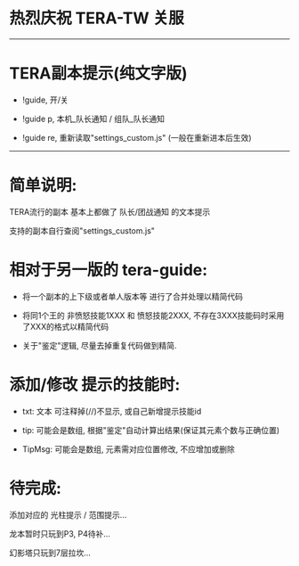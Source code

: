 # 热烈庆祝 TERA-TW 关服

---

# TERA副本提示(纯文字版)

- !guide, 开/关

- !guide p, 本机_队长通知 / 组队_队长通知

- !guide re, 重新读取"settings_custom.js" (一般在重新进本后生效)

---

# 简单说明:

TERA流行的副本 基本上都做了 队长/团战通知 的文本提示

支持的副本自行查阅"settings_custom.js"

# 相对于另一版的 tera-guide:

- 将一个副本的上下级或者单人版本等 进行了合并处理以精简代码

- 将同1个王的 非愤怒技能1XXX 和 愤怒技能2XXX, 不存在3XXX技能码时采用了XXX的格式以精简代码

- 关于"鉴定"逻辑, 尽量去掉重复代码做到精简.

# 添加/修改 提示的技能时:

- txt: 文本 可注释掉(//)不显示, 或自己新增提示技能id

- tip: 可能会是数组, 根据"鉴定"自动计算出结果(保证其元素个数与正确位置)

- TipMsg: 可能会是数组, 元素需对应位置修改, 不应增加或删除

# 待完成:

添加对应的 光柱提示 / 范围提示...

龙本暂时只玩到P3, P4待补...

幻影塔只玩到7层拉坎...
